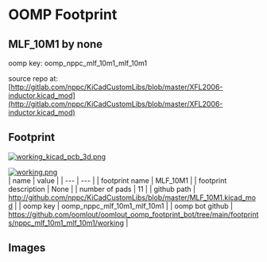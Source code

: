 # OOMP Footprint  
## MLF_10M1  by none  
  
oomp key: oomp_nppc_mlf_10m1_mlf_10m1  
  
source repo at: [http://gitlab.com/nppc/KiCadCustomLibs/blob/master/XFL2006-inductor.kicad_mod](http://gitlab.com/nppc/KiCadCustomLibs/blob/master/XFL2006-inductor.kicad_mod)  
## Footprint  
  
[![working_kicad_pcb_3d.png](working_kicad_pcb_3d_600.png)](working_kicad_pcb_3d.png)  
  
[![working.png](working_600.png)](working.png)  
| name | value | 
| --- | --- | 
| footprint name | MLF_10M1 | 
| footprint description | None | 
| number of pads | 11 | 
| github path | http://github.com/nppc/KiCadCustomLibs/blob/master/MLF_10M1.kicad_mod | 
| oomp key | oomp_nppc_mlf_10m1_mlf_10m1 | 
| oomp bot github | https://github.com/oomlout/oomlout_oomp_footprint_bot/tree/main/footprints/nppc_mlf_10m1_mlf_10m1/working | 
## Images  
